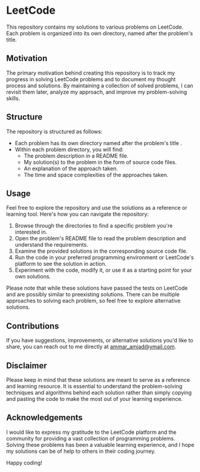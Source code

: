 # LeetCode 

This repository contains my solutions to various problems on LeetCode. Each problem is organized into its own directory, named after the problem's title.

## Motivation

The primary motivation behind creating this repository is to track my progress in solving LeetCode problems and to document my thought process and solutions. By maintaining a collection of solved problems, I can revisit them later, analyze my approach, and improve my problem-solving skills.

## Structure

The repository is structured as follows:

- Each problem has its own directory named after the problem's title .
- Within each problem directory, you will find:
  - The problem description in a README file.
  - My solution(s) to the problem in the form of source code files.
  - An explanation of the approach taken.
  - The time and space complexities of the approaches taken.

## Usage

Feel free to explore the repository and use the solutions as a reference or learning tool. Here's how you can navigate the repository:

1. Browse through the directories to find a specific problem you're interested in.
2. Open the problem's README file to read the problem description and understand the requirements.
3. Examine the provided solutions in the corresponding source code file.
4. Run the code in your preferred programming environment or LeetCode's platform to see the solution in action.
5. Experiment with the code, modify it, or use it as a starting point for your own solutions.

Please note that while these solutions have passed the tests on LeetCode and are possibly similar to preexisting solutions. There can be multiple approaches to solving each problem, so feel free to explore alternative solutions.

## Contributions

If you have suggestions, improvements, or alternative solutions you'd like to share, you can reach out to me directly at ammar_amjad@ymail.com.

## Disclaimer

Please keep in mind that these solutions are meant to serve as a reference and learning resource. It is essential to understand the problem-solving techniques and algorithms behind each solution rather than simply copying and pasting the code to make the most out of your learning experience.

## Acknowledgements

I would like to express my gratitude to the LeetCode platform and the community for providing a vast collection of programming problems. Solving these problems has been a valuable learning experience, and I hope my solutions can be of help to others in their coding journey.

Happy coding!
